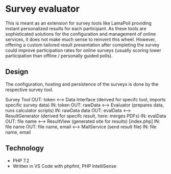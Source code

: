 # Survey evaluator

This is meant as an extension for survey tools like LamaPoll providing instant personalized 
results for each participant. As these tools are sophisticated solutions for the configuration 
and management of online services, it does not make much sense to reinvent this wheel. However, 
offering a custom tailored result presentation after completing the survey could improve 
participation rates for online surveys (usually scoring lower participation than offline / 
personally guided polls).

## Design

The configuration, hosting and persistence of the surveys is done by the respective survey tool.


Survey Tool 
OUT: token <--> 
    Data Interface (derived for specifc tool, imports specific survey data) 
    IN: token OUT: rawData <--> 
        Evaluator (prepares data, runs calculator scripts) 
        IN: rawData data OUT: evalData <-->
            ResultGenerator (derived for specifc result, here: merges PDFs) 
            IN: evalData OUT: file name <-->
                ResultView (generated site for results) [index.php]
                IN: file name OUT: file name, email <-->
                    MailService (send result file)
                    IN: file name, email

## Technology

- PHP 7.2
- Written in VS Code with phpfmt, PHP IntelliSense